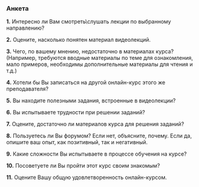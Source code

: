 ### Анкета

**1.** Интересно ли Вам смотреть\слушать лекции по выбранному направлению?

**2.** Оцените, насколько понятен материал видеолекций.

**3.** Чего, по вашему мнению, недостаточно в материалах курса? (Например, требуются вводные материалы по теме для ознакомления, мало примеров, необходимы дополнительные материалы для чтения и т.д.)

**4.** Хотели бы Вы записаться на другой онлайн-курс этого же преподавателя?

**5.** Вы находите полезными задания, встроенные в видеолекции?

**6.** Вы испытываете трудности при решении заданий?

**7.** Оцените, достаточно ли материалов курса для решения заданий?

**8.** Пользуетесь ли Вы форумом? Если нет, объясните, почему. Если да, опишите ваш опыт, как позитивный, так и негативный.

**9.** Какие сложности Вы испытываете в процессе обучения на курсе?

**10.** Посоветуете ли Вы пройти этот курс своим знакомым?

**11.** Оцените Вашу общую удовлетворенность онлайн-курсом.